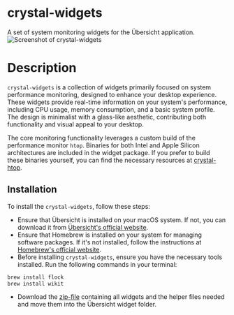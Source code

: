# crystal-widgets

A set of system monitoring widgets for the Übersicht application.
![Screenshot of crystal-widgets](https://github.com/locupleto/crystal-widgets/blob/main/Screenshot.png?raw=true)

# Description

`crystal-widgets` is a collection of widgets primarily focused on system performance monitoring, designed to enhance your desktop experience. These widgets provide real-time information on your system's performance, including CPU usage, memory consumption, and a basic system profile. The design is minimalist with a glass-like aesthetic, contributing both functionality and visual appeal to your desktop.

The core monitoring functionality leverages a custom build of the performance monitor `htop`. Binaries for both Intel and Apple Silicon architectures are included in the widget package. If you prefer to build these binaries yourself, you can find the necessary resources at [crystal-htop](https://github.com/locupleto/crystal-htop).

## Installation

To install the `crystal-widgets`, follow these steps:

- Ensure that Übersicht is installed on your macOS system. If not, you can download it from [Übersicht's official website](http://tracesof.net/uebersicht/).
- Ensure that Homebrew is installed on your system for managing software packages. If it's not installed, follow the instructions at [Homebrew's official website](https://brew.sh/).
- Before installing `crystal-widgets`, ensure you have the necessary tools installed. Run the following commands in your terminal:

```bash
brew install flock
brew install wikit
```
- Download the [zip-file](https://github.com/locupleto/crystal-widgets/blob/main/crystal-widgets.zip) containing all widgets and the helper files needed and move them into the Übersicht widget folder.
